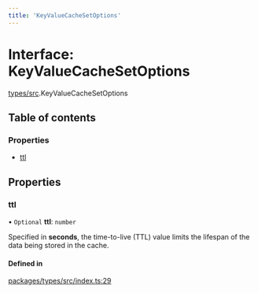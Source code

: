 ```yaml
---
title: 'KeyValueCacheSetOptions'
---
```


# Interface: KeyValueCacheSetOptions

[types/src](../modules/types_src).KeyValueCacheSetOptions

## Table of contents

### Properties

- [ttl](types_src.KeyValueCacheSetOptions#ttl)

## Properties

### ttl

• `Optional` **ttl**: `number`

Specified in **seconds**, the time-to-live (TTL) value limits the lifespan
of the data being stored in the cache.

#### Defined in

[packages/types/src/index.ts:29](https://github.com/Urigo/graphql-mesh/blob/master/packages/types/src/index.ts#L29)
